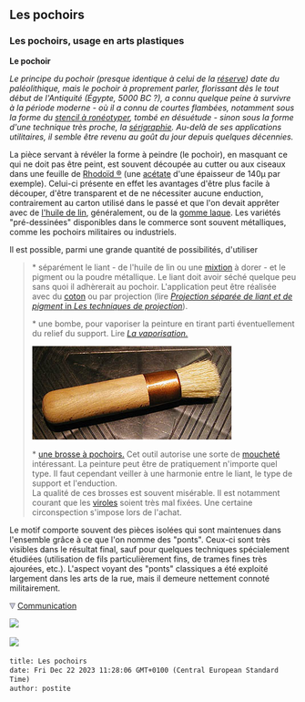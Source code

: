 ## Les pochoirs
### Les pochoirs, usage en arts plastiques
 **Le pochoir**  

_Le principe du pochoir (presque identique à celui de la [réserve](reserves.html)) date du paléolithique, mais le pochoir à proprement parler, florissant dès le tout début de l'Antiquité (Égypte, 5000 BC ?), a connu quelque peine à survivre à la période moderne - où il a connu de courtes flambées, notamment sous la forme du [stencil à ronéotyper](stencil.html), tombé en désuétude - sinon sous la forme d'une technique très proche, la [sérigraphie](serigraphie.html). Au-delà de ses applications utilitaires, il semble être revenu au goût du jour depuis quelques décennies._

La pièce servant à révéler la forme à peindre (le pochoir), en masquant ce qui ne doit pas être peint, est souvent découpée au cutter ou aux ciseaux dans une feuille de [Rhodoïd ®](rhodoid.html) (une [acétate](acetate.html) d'une épaisseur de 140µ par exemple). Celui-ci présente en effet les avantages d'être plus facile à découper, d'être transparent et de ne nécessiter aucune enduction, contrairement au carton utilisé dans le passé et que l'on devait apprêter avec de [l'huile de lin](huiledelin.html), généralement, ou de la [gomme laque](gommelaque.html). Les variétés "pré-dessinées" disponibles dans le commerce sont souvent métalliques, comme les pochoirs militaires ou industriels.

Il est possible, parmi une grande quantité de possibilités, d'utiliser

> \* séparément le liant - de l'huile de lin ou une [mixtion](mixtion.html) à dorer - et le pigment ou la poudre métallique. Le liant doit avoir séché quelque peu sans quoi il adhèrerait au pochoir. L'application peut être réalisée avec du [coton](coton.html) ou par projection (lire [_Projection séparée de liant et de pigment_ in _Les techniques de projection_](projection.html#projectiondepigment)).
> 
> \* une bombe, pour vaporiser la peinture en tirant parti éventuellement du relief du support. Lire _[La vaporisation.](vaporisation.html)_
> 
> ![](images/brossepochoir.jpg)
> 
> \* [une brosse à pochoirs.](pincformes.html#lesbrossesapochoirs) Cet outil autorise une sorte de [moucheté](mouchete.html) intéressant. La peinture peut être de pratiquement n'importe quel type. Il faut cependant veiller à une harmonie entre le liant, le type de support et l'enduction.  
> La qualité de ces brosses est souvent misérable. Il est notamment courant que les [viroles](virole.html) soient très mal fixées. Une certaine circonspection s'impose lors de l'achat.

Le motif comporte souvent des pièces isolées qui sont maintenues dans l'ensemble grâce à ce que l'on nomme des "ponts". Ceux-ci sont très visibles dans le résultat final, sauf pour quelques techniques spécialement étudiées (utilisation de fils particulièrement fins, de trames fines très ajourées, etc.). L'aspect voyant des "ponts" classiques a été exploité largement dans les arts de la rue, mais il demeure nettement connoté militairement.



![](images/flechebas.gif) [Communication](http://www.artrealite.com/annonceurs.htm) 

[![](https://cbonvin.fr/sites/regie.artrealite.com/visuels/campagne1.png)](index-2.html#20131014)

![](https://cbonvin.fr/sites/regie.artrealite.com/visuels/campagne2.png)
```
title: Les pochoirs
date: Fri Dec 22 2023 11:28:06 GMT+0100 (Central European Standard Time)
author: postite
```
